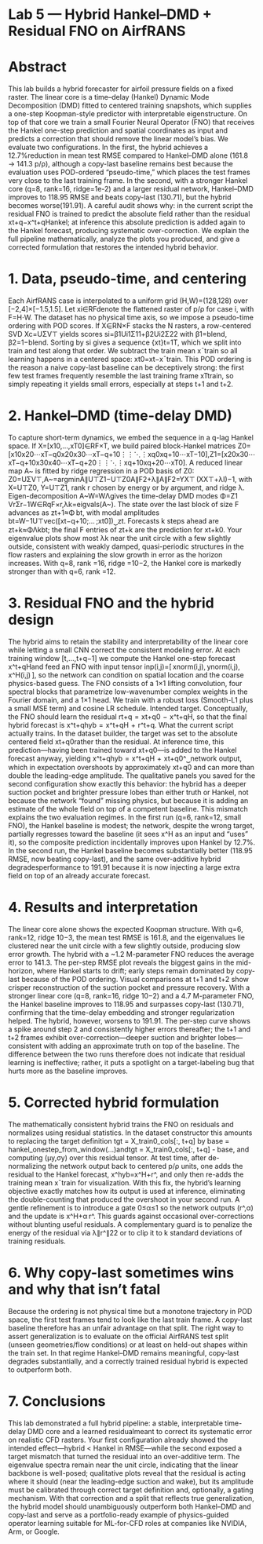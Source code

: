# Lab 5 — Hybrid Hankel–DMD + Residual FNO on AirfRANS

# Abstract
This lab builds a hybrid forecaster for airfoil pressure fields on a fixed raster. The linear core is a time–delay (Hankel) Dynamic Mode Decomposition (DMD) fitted to centered training snapshots, which supplies a one-step Koopman-style predictor with interpretable eigenstructure. On top of that core we train a small Fourier Neural Operator (FNO) that receives the Hankel one-step prediction and spatial coordinates as input and predicts a correction that should remove the linear model’s bias. We evaluate two configurations. In the first, the hybrid achieves a 12.7%reduction in mean test RMSE compared to Hankel–DMD alone (161.8 → 141.3 p/ρ), although a copy-last baseline remains best because the evaluation uses POD-ordered “pseudo-time,” which places the test frames very close to the last training frame. In the second, with a stronger Hankel core (q=8, rank=16, ridge=1e-2) and a larger residual network, Hankel–DMD improves to 118.95 RMSE and beats copy-last (130.71), but the hybrid becomes worse(191.91). A careful audit shows why: in the current script the residual FNO is trained to predict the absolute field rather than the residual xt+q−x^t+qHankel; at inference this absolute prediction is added again to the Hankel forecast, producing systematic over-correction. We explain the full pipeline mathematically, analyze the plots you produced, and give a corrected formulation that restores the intended hybrid behavior.

# 1. Data, pseudo-time, and centering
Each AirfRANS case is interpolated to a uniform grid (H,W)=(128,128) over [−2,4]×[−1.5,1.5]. Let xi∈RFdenote the flattened raster of p/ρ for case i, with F=H⋅W. The dataset has no physical time axis, so we impose a pseudo-time ordering with POD scores. If X∈RN×F stacks the N rasters, a row-centered SVD Xc=UΣV⊤ yields scores si=β1Ui1Σ11+β2Ui2Σ22 with β1=blend, β2=1−blend. Sorting by si gives a sequence {xt}t=1T, which we split into train and test along that order. We subtract the train mean xˉtrain so all learning happens in a centered space: xt0=xt−xˉtrain.
This POD ordering is the reason a naive copy-last baseline can be deceptively strong: the first few test frames frequently resemble the last training frame xTtrain, so simply repeating it yields small errors, especially at steps t+1 and t+2.

# 2. Hankel–DMD (time-delay DMD)
To capture short-term dynamics, we embed the sequence in a q-lag Hankel space. If X=[x10,…,xT0]∈RF×T, we build paired block-Hankel matrices
Z0=[x10x20⋯xT−q0x20x30⋯xT−q+10⋮⋮⋱⋮xq0xq+10⋯xT−10],Z1=[x20x30⋯xT−q+10x30x40⋯xT−q+20⋮⋮⋱⋮xq+10xq+20⋯xT0].
A reduced linear map A~ is fitted by ridge regression in a POD basis of Z0:
Z0=UΣV⊤,A~=arg⁡min⁡A∥U⊤Z1−U⊤Z0A∥F2+λ∥A∥F2=YX⊤ (XX⊤+λI)−1,
with X=U⊤Z0, Y=U⊤Z1, rank r chosen by energy or by argument, and ridge λ. Eigen-decomposition A~W=WΛgives the time-delay DMD modes
Φ=Z1 VrΣr−1W∈RqF×r,λk=eigvals(A~).
The state over the last block of size F advances as zt+1≈Φ bt, with modal amplitudes bt=W−1U⊤vec([xt−q+10;… ;xt0])⏟zt. Forecasts k steps ahead are zt+k≈ΦΛkbt; the final F entries of zt+k are the prediction for xt+k0.
Your eigenvalue plots show most λk near the unit circle with a few slightly outside, consistent with weakly damped, quasi-periodic structures in the flow rasters and explaining the slow growth in error as the horizon increases. With q=8, rank =16, ridge =10−2, the Hankel core is markedly stronger than with q=6, rank =12.

# 3. Residual FNO and the hybrid design
The hybrid aims to retain the stability and interpretability of the linear core while letting a small CNN correct the consistent modeling error. At each training window [t,…,t+q−1] we compute the Hankel one-step forecast x^t+qHand feed an FNO with input tensor
inp(i,j)=[ xnorm(i,j), ynorm(i,j), x^H(i,j) ],
so the network can condition on spatial location and the coarse physics-based guess. The FNO consists of a 1×1 lifting convolution, four spectral blocks that parametrize low-wavenumber complex weights in the Fourier domain, and a 1×1 head. We train with a robust loss (Smooth-L1 plus a small MSE term) and cosine LR schedule.
Intended target. Conceptually, the FNO should learn the residual
rt+q  =  xt+q0  −  x^t+qH,
so that the final hybrid forecast is
x^t+qhyb  =  x^t+qH  +  r^t+q.
What the current script actually trains. In the dataset builder, the target was set to the absolute centered field xt+q0rather than the residual. At inference time, this prediction—having been trained toward xt+q0—is added to the Hankel forecast anyway, yielding
x^t+qhyb  =  x^t+qH  +  xt+q0^⏟network output,
which in expectation overshoots by approximately xt+q0 and can more than double the leading-edge amplitude. The qualitative panels you saved for the second configuration show exactly this behavior: the hybrid has a deeper suction pocket and brighter pressure lobes than either truth or Hankel, not because the network “found” missing physics, but because it is adding an estimate of the whole field on top of a competent baseline.
This mismatch explains the two evaluation regimes. In the first run (q=6, rank=12, small FNO), the Hankel baseline is modest; the network, despite the wrong target, partially regresses toward the baseline (it sees x^H as an input and “uses” it), so the composite prediction incidentally improves upon Hankel by 12.7%. In the second run, the Hankel baseline becomes substantially better (118.95 RMSE, now beating copy-last), and the same over-additive hybrid degradesperformance to 191.91 because it is now injecting a large extra field on top of an already accurate forecast.

# 4. Results and interpretation
The linear core alone shows the expected Koopman structure. With q=6, rank=12, ridge 10−3, the mean test RMSE is 161.8, and the eigenvalues lie clustered near the unit circle with a few slightly outside, producing slow error growth. The hybrid with a ~1.2 M-parameter FNO reduces the average error to 141.3. The per-step RMSE plot reveals the biggest gains in the mid-horizon, where Hankel starts to drift; early steps remain dominated by copy-last because of the POD ordering. Visual comparisons at t+1 and t+2 show crisper reconstruction of the suction pocket and pressure recovery.
With a stronger linear core (q=8, rank=16, ridge 10−2) and a 4.7 M-parameter FNO, the Hankel baseline improves to 118.95 and surpasses copy-last (130.71), confirming that the time-delay embedding and stronger regularization helped. The hybrid, however, worsens to 191.91. The per-step curve shows a spike around step 2 and consistently higher errors thereafter; the t+1 and t+2 frames exhibit over-correction—deeper suction and brighter lobes—consistent with adding an approximate truth on top of the baseline.
The difference between the two runs therefore does not indicate that residual learning is ineffective; rather, it puts a spotlight on a target-labeling bug that hurts more as the baseline improves.

# 5. Corrected hybrid formulation
The mathematically consistent hybrid trains the FNO on residuals and normalizes using residual statistics. In the dataset constructor this amounts to replacing the target definition
tgt = X_train0_cols[:, t+q]
by
base = hankel_onestep_from_window(...)andtgt = X_train0_cols[:, t+q] - base,
and computing (μy,σy) over this residual tensor. At test time, after de-normalizing the network output back to centered p/ρ units, one adds the residual to the Hankel forecast,
x^hyb=x^H+r^,
and only then re-adds the training mean xˉtrain for visualization. With this fix, the hybrid’s learning objective exactly matches how its output is used at inference, eliminating the double-counting that produced the overshoot in your second run.
A gentle refinement is to introduce a gate 0≤α≤1 so the network outputs (r^,α) and the update is x^H+α r^. This guards against occasional over-corrections without blunting useful residuals. A complementary guard is to penalize the energy of the residual via λ∥r^∥22 or to clip it to k standard deviations of training residuals.

# 6. Why copy-last sometimes wins and why that isn’t fatal
Because the ordering is not physical time but a monotone trajectory in POD space, the first test frames tend to look like the last train frame. A copy-last baseline therefore has an unfair advantage on that split. The right way to assert generalization is to evaluate on the official AirfRANS test split (unseen geometries/flow conditions) or at least on held-out shapes within the train set. In that regime Hankel–DMD remains meaningful, copy-last degrades substantially, and a correctly trained residual hybrid is expected to outperform both.

# 7. Conclusions
This lab demonstrated a full hybrid pipeline: a stable, interpretable time-delay DMD core and a learned residualmeant to correct its systematic error on realistic CFD rasters. Your first configuration already showed the intended effect—hybrid < Hankel in RMSE—while the second exposed a target mismatch that turned the residual into an over-additive term. The eigenvalue spectra remain near the unit circle, indicating that the linear backbone is well-posed; qualitative plots reveal that the residual is acting where it should (near the leading-edge suction and wake), but its amplitude must be calibrated through correct target definition and, optionally, a gating mechanism. With that correction and a split that reflects true generalization, the hybrid model should unambiguously outperform both Hankel–DMD and copy-last and serve as a portfolio-ready example of physics-guided operator learning suitable for ML-for-CFD roles at companies like NVIDIA, Arm, or Google.


